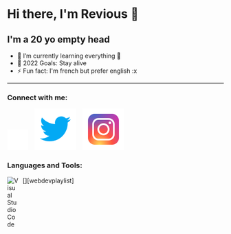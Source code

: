 # Hi there, I'm Revious 👋 

## I'm a 20 yo empty head

- 🌱 I’m currently learning everything 🤣
- 🥅 2022 Goals: Stay alive
- ⚡ Fun fact: I'm french but prefer english :x

---

### Connect with me:

[![website](./img/globe.svg)](https://nbessieres.github.io)
&nbsp;&nbsp;
[![website](./img/twitter.svg)](https://twitter.com/Revious_NB)
&nbsp;&nbsp;
[![website](./img/instagram.svg)](https://instagram.com/salocin_sb)

### Languages and Tools:

[<img align="left" alt="Visual Studio Code" width="26px" src="https://cdn.jsdelivr.net/gh/devicons/devicon/icons/vscode/vscode-original.svg" style="padding-right:10px;" />][webdevplaylist]


<br />
<br />

[website]: https://nbessieres.github.io
[twitter]: https://twitter.com/Revious_NB
[instagram]: https://instagram.com/salocin_sb